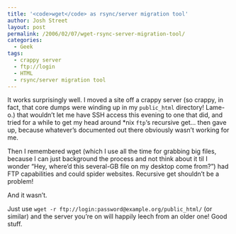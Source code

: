 ```yaml
---
title: '<code>wget</code> as rsync/server migration tool'
author: Josh Street
layout: post
permalink: /2006/02/07/wget-rsync-server-migration-tool/
categories:
  - Geek
tags:
  - crappy server
  - ftp://login
  - HTML
  - rsync/server migration tool
---
```

It works surprisingly well. I moved a site off a crappy server (so crappy, in fact, that core dumps were winding up in my `public_html` directory! Lame-o.) that wouldn&#8217;t let me have SSH access this evening to one that did, and tried for a while to get my head around \*nix `ftp`&#8216;s recursive get&#8230; then gave up, because whatever&#8217;s documented out there obviously wasn&#8217;t working for me.

Then I remembered wget (which I use all the time for grabbing big files, because I can just background the process and not think about it til I wonder &#8220;Hey, where&#8217;d this several-GB file on my desktop come from?&#8221;) had FTP capabilities and could spider websites. Recursive get shouldn&#8217;t be a problem!

And it wasn&#8217;t.

Just use `wget -r ftp://login:password@example.org/public_html/` (or similar) and the server you&#8217;re on will happily leech from an older one! Good stuff.